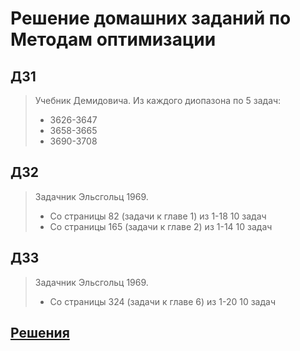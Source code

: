 # Решение домашних заданий по Методам оптимизации

## ДЗ1

> Учебник Демидовича. Из каждого диопазона по 5 задач:
>
> - 3626-3647
> - 3658-3665
> - 3690-3708<br>

## ДЗ2

> Задачник Эльcгольц 1969.
>
> - Со страницы 82 (задачи к главе 1) из 1-18 10 задач
> - Со страницы 165 (задачи к главе 2) из 1-14 10 задач

## ДЗ3

> Задачник Эльcгольц 1969.
>
> - Со страницы 324 (задачи к главе 6) из 1-20 10 задач

## [Решения](doc/solutions.pdf)
